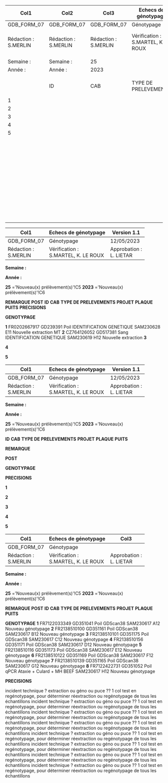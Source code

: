 |Col1|Col2|Col3|Echecs de génotypage|Col5|Col6|Col7|Version 1.1|Col9|
|---|---|---|---|---|---|---|---|---|
|GDB_FORM_07|GDB_FORM_07|GDB_FORM_07|Génotypage|Génotypage|Génotypage|Génotypage|12/05/2023|12/05/2023|
|Rédaction :<br>S.MERLIN|Rédaction :<br>S.MERLIN|Rédaction :<br>S.MERLIN|Vérification :<br>S.MARTEL, K. LE ROUX|Vérification :<br>S.MARTEL, K. LE ROUX|Vérification :<br>S.MARTEL, K. LE ROUX|Vérification :<br>S.MARTEL, K. LE ROUX|Approbation :<br>L. LIETAR|Approbation :<br>L. LIETAR|
||||||||||
|Semaine :|Semaine :|25|||||||
|Année :|Année :|2023|||||||
||||||||||
||ID|CAB|TYPE DE PRELEVEMENTS|PROJET|PLAQUE|PUITS|REMARQUE<br>POST<br>GENOTYPAGE|PRECISIONS|
|1|||||||||
|2|||||||||
|3|||||||||
|4|||||||||
|5|||||||||
||||||||||
||||||||||
||||||||||
||||||||||
||||||||||
||||||||||
||||||||||
||||||||||
||||||||||
||||||||||
||||||||||
||||||||||
||||||||||
||||||||||
||||||||||
||||||||||
||||||||||
||||||||||
||||||||||
||||||||||
||||||||||
||||||||||
||||||||||
||||||||||
||||||||||
||||||||||
||||||||||
||||||||||
||||||||||
||||||||||
||||||||||
||||||||||
||||||||||
||||||||||
||||||||||
||||||||||
||||||||||
||||||||||
||||||||||
||||||||||
||||||||||
|||||||||1/1|

|Col1|Echecs de génotypage|Version 1.1|
|---|---|---|
|GDB_FORM_07|Génotypage|12/05/2023|
|Rédaction :<br>S.MERLIN|Vérification :<br>S.MARTEL, K. LE ROUX|Approbation :<br>L. LIETAR|


**Semaine :**

**Année :**


**25** ='Nouveau(x) prélèvement(s)'!C5
**2023** ='Nouveau(x) prélèvement(s)'!C6


**REMARQUE POST**
**ID** **CAB** **TYPE DE PRELEVEMENTS** **PROJET** **PLAQUE** **PUITS** **PRECISIONS**

**GENOTYPAGE**


**1** FR0202667917 GD239391 Poil IDENTIFICATION GENETIQUE SAM230628 E11 Nouvelle extraction MT
**2** CZ764126052 GD517381 Sang IDENTIFICATION GENETIQUE SAM230619 H12 Nouvelle extraction
**3**

**4**

**5**

|Col1|Echecs de génotypage|Version 1.1|
|---|---|---|
|GDB_FORM_07|Génotypage|12/05/2023|
|Rédaction :<br>S.MERLIN|Vérification :<br>S.MARTEL, K. LE ROUX|Approbation :<br>L. LIETAR|


**Semaine :**

**Année :**


**25** ='Nouveau(x) prélèvement(s)'!C5
**2023** ='Nouveau(x) prélèvement(s)'!C6


**ID** **CAB** **TYPE DE PRELEVEMENTS** **PROJET** **PLAQUE** **PUITS**


**REMARQUE**

**POST**

**GENOTYPAGE**


**PRECISIONS**


**1**

**2**

**3**

**4**

**5**

|Col1|Echecs de génotypage|Col3|
|---|---|---|
|GDB_FORM_07|Génotypage||
|Rédaction :<br>S.MERLIN|Vérification :<br>S.MARTEL, K. LE ROUX|Approbation :<br>L. LIETAR|


**Semaine :**

**Année :**


**25** ='Nouveau(x) prélèvement(s)'!C5
**2023** ='Nouveau(x) prélèvement(s)'!C6


**REMARQUE POST**
**ID** **CAB** **TYPE DE PRELEVEMENTS** **PROJET** **PLAQUE** **PUITS**

**GENOTYPAGE**
**1** FR7122033349 GD351041 Poil GDScan38 SAM230617 A12 Nouveau génotypage
**2** FR2138510100 GD351161 Poil GDScan38 SAM230617 B12 Nouveau génotypage
**3** FR2138510101 GD351175 Poil GDScan38 SAM230617 C12 Nouveau génotypage
**4** FR2138510156 GD351171 Poil GDScan38 SAM230617 D12 Nouveau génotypage
**5** FR2138510116 GD351173 Poil GDScan38 SAM230617 E12 Nouveau génotypage
**6** FR2138510122 GD351169 Poil GDScan38 SAM230617 F12 Nouveau génotypage
**7** FR2138510139 GD351165 Poil GDScan38 SAM230617 G12 Nouveau génotypage
**8** FR7122422731 GD351052 Poil qPCR Ataxie + Culard + MH BEEF SAM230617 H12 Nouveau génotypage

**PRECISIONS**

incident technique ? extraction ou géno ou puce ?? 1 col test en regénotypage, pour déterminer réextraction ou regénotypage de tous les échantillons
incident technique ? extraction ou géno ou puce ?? 1 col test en regénotypage, pour déterminer réextraction ou regénotypage de tous les échantillons
incident technique ? extraction ou géno ou puce ?? 1 col test en regénotypage, pour déterminer réextraction ou regénotypage de tous les échantillons
incident technique ? extraction ou géno ou puce ?? 1 col test en regénotypage, pour déterminer réextraction ou regénotypage de tous les échantillons
incident technique ? extraction ou géno ou puce ?? 1 col test en regénotypage, pour déterminer réextraction ou regénotypage de tous les échantillons
incident technique ? extraction ou géno ou puce ?? 1 col test en regénotypage, pour déterminer réextraction ou regénotypage de tous les échantillons
incident technique ? extraction ou géno ou puce ?? 1 col test en regénotypage, pour déterminer réextraction ou regénotypage de tous les échantillons
incident technique ? extraction ou géno ou puce ?? 1 col test en regénotypage, pour déterminer réextraction ou regénotypage de tous les échantillons

